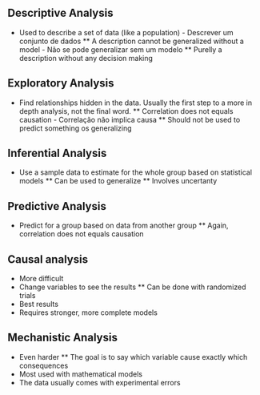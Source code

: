 ## Descriptive Analysis

* Used to describe a set of data (like a population) - Descrever um conjunto de dados
** A description cannot be generalized without a model - Não se pode generalizar sem um modelo
** Purelly a description without any decision making  

## Exploratory Analysis

* Find relationships hidden in the data. Usually the first step to a more in depth analysis, not the final word.
** Correlation does not equals causation - Correlação não implica causa
** Should not be used to predict something os generalizing 

## Inferential Analysis

* Use a sample data to estimate for the whole group based on statistical models
** Can be used to generalize
** Involves uncertanty

## Predictive Analysis 

* Predict for a group based on data from another group
** Again, correlation does not equals causation

## Causal analysis

* More difficult
* Change variables to see the results
** Can be done with randomized trials
* Best results
* Requires stronger, more complete models

## Mechanistic Analysis

* Even harder
** The goal is to say which variable cause exactly which consequences
* Most used with mathematical models
* The data usually comes with experimental errors